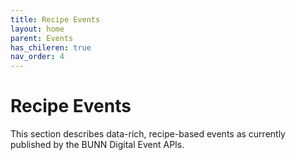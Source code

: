 ```yaml
---
title: Recipe Events
layout: home
parent: Events
has_chileren: true
nav_order: 4
---
```


# Recipe Events

This section describes data-rich, recipe-based events as currently published by the BUNN Digital Event APIs.

